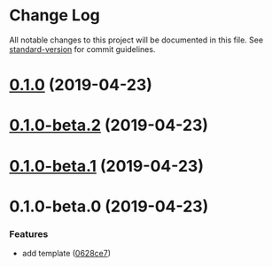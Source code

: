 # Change Log

All notable changes to this project will be documented in this file. See [standard-version](https://github.com/conventional-changelog/standard-version) for commit guidelines.

<a name="0.1.0"></a>
# [0.1.0](https://github.com/pjshy/app-templates/compare/v0.1.0-beta.2...v0.1.0) (2019-04-23)



<a name="0.1.0-beta.2"></a>
# [0.1.0-beta.2](https://github.com/pjshy/app-templates/compare/v0.1.0-beta.1...v0.1.0-beta.2) (2019-04-23)



<a name="0.1.0-beta.1"></a>
# [0.1.0-beta.1](https://github.com/pjshy/app-templates/compare/v0.1.0-beta.0...v0.1.0-beta.1) (2019-04-23)



<a name="0.1.0-beta.0"></a>
# 0.1.0-beta.0 (2019-04-23)


### Features

* add template ([0628ce7](https://github.com/pjshy/app-templates/commit/0628ce7))
